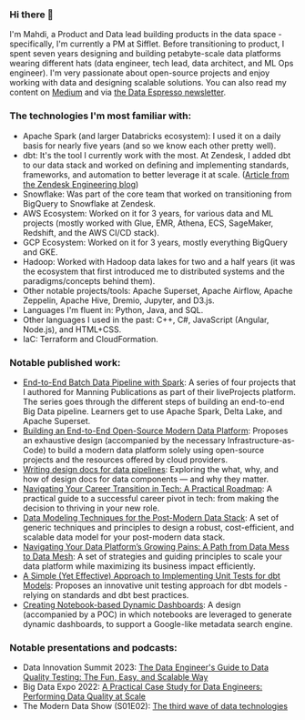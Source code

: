 ### Hi there 👋

I'm Mahdi, a Product and Data lead building products in the data space - specifically, I'm currently a PM at Sifflet. Before transitioning to product, I spent seven years designing and building petabyte-scale data platforms wearing different hats (data engineer, tech lead, data architect, and ML Ops engineer). I'm very passionate about open-source projects and enjoy working with data and designing scalable solutions. You can also read my content on [Medium](https://mahdiqb.medium.com/) and via [the Data Espresso newsletter](https://dataespresso.substack.com/).


### The technologies I'm most familiar with:
- Apache Spark (and larger Databricks ecosystem): I used it on a daily basis for nearly five years (and so we know each other pretty well).
- dbt: It's the tool I currently work with the most. At Zendesk, I added dbt to our data stack and worked on defining and implementing standards, frameworks, and automation to better leverage it at scale. ([Article from the Zendesk Engineering blog](https://zendesk.engineering/dbt-at-zendesk-part-i-setting-foundations-for-scalability-34b55e6a6aa1))
- Snowflake: Was part of the core team that worked on transitioning from BigQuery to Snowflake at Zendesk.
- AWS Ecosystem: Worked on it for 3 years, for various data and ML projects (mostly worked with Glue, EMR, Athena, ECS, SageMaker, Redshift, and the AWS CI/CD stack).
- GCP Ecosystem: Worked on it for 3 years, mostly everything BigQuery and GKE.
- Hadoop: Worked with Hadoop data lakes for two and a half years (it was the ecosystem that first introduced me to distributed systems and the paradigms/concepts behind them).
- Other notable projects/tools: Apache Superset, Apache Airflow, Apache Zeppelin, Apache Hive, Dremio, Jupyter, and D3.js.
- Languages I'm fluent in: Python, Java, and SQL.
- Other languages I used in the past: C++, C#, JavaScript (Angular, Node.js), and HTML+CSS.
- IaC: Terraform and CloudFormation.


### Notable published work:
- [End-to-End Batch Data Pipeline with Spark](https://www.manning.com/liveprojectseries/batch-data-pipeline-with-spark): A series of four projects that I authored for Manning Publications as part of their liveProjects platform. The series goes through the different steps of building an end-to-end Big Data pipeline. Learners get to use Apache Spark, Delta Lake, and Apache Superset.
- [Building an End-to-End Open-Source Modern Data Platform](https://towardsdatascience.com/building-an-end-to-end-open-source-modern-data-platform-c906be2f31bd): Proposes an exhaustive design (accompanied by the necessary Infrastructure-as-Code) to build a modern data platform solely using open-source projects and the resources offered by cloud providers.
- [Writing design docs for data pipelines](https://towardsdatascience.com/writing-design-docs-for-data-pipelines-d49550f95580): Exploring the what, why, and how of design docs for data components — and why they matter.
- [Navigating Your Career Transition in Tech: A Practical Roadmap](https://dataespresso.substack.com/p/navigating-your-career-transition): A practical guide to a successful career pivot in tech: from making the decision to thriving in your new role.
- [Data Modeling Techniques for the Post-Modern Data Stack](https://medium.com/towards-data-science/data-modeling-techniques-for-the-post-modern-data-stack-03fc2e4a210c): A set of generic techniques and principles to design a robust, cost-efficient, and scalable data model for your post-modern data stack.
- [Navigating Your Data Platform’s Growing Pains: A Path from Data Mess to Data Mesh](https://towardsdatascience.com/navigating-your-data-platforms-growing-pains-a-path-from-data-mess-to-data-mesh-c16df72f5463): A set of strategies and guiding principles to scale your data platform while maximizing its business impact efficiently.
- [A Simple (Yet Effective) Approach to Implementing Unit Tests for dbt Models](https://towardsdatascience.com/a-simple-yet-effective-approach-to-implementing-unit-tests-for-dbt-models-da2583ea8e79): Proposes an innovative unit testing approach for dbt models - relying on standards and dbt best practices.
- [Creating Notebook-based Dynamic Dashboards](https://towardsdatascience.com/creating-notebook-based-dynamic-dashboards-91f936adc6f3): A design (accompanied by a POC) in which notebooks are leveraged to generate dynamic dashboards, to support a Google-like metadata search engine.

### Notable presentations and podcasts:
- Data Innovation Summit 2023: [The Data Engineer's Guide to Data Quality Testing: The Fun, Easy, and Scalable Way](https://hyperight.com/data-engineers-guide-to-data-quality-testing-easy-and-scalable-way-mahdi-karabiben-zendesk/)
- Big Data Expo 2022: [A Practical Case Study for Data Engineers: Performing Data Quality at Scale](https://www.bigdata-expo.nl/nl/programma/practical-case-study-data-engineers-performing-data-quality-scale)
- The Modern Data Show (S01E02): [The third wave of data technologies](https://www.moderndatastack.xyz/podcast/s01-e02-the-third-wave-of-data-technologies-with-mahdi-karabiben-auex)
